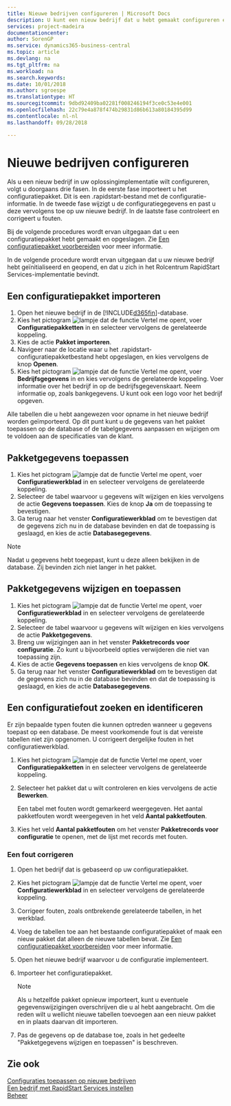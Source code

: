 ```yaml
---
title: Nieuwe bedrijven configureren | Microsoft Docs
description: U kunt een nieuw bedrijf dat u hebt gemaakt configureren en aanpassen. U kunt uw implementatie verder afstellen door de configuratie te voltooien in drie fasen.
services: project-madeira
documentationcenter: 
author: SorenGP
ms.service: dynamics365-business-central
ms.topic: article
ms.devlang: na
ms.tgt_pltfrm: na
ms.workload: na
ms.search.keywords: 
ms.date: 10/01/2018
ms.author: sgroespe
ms.translationtype: HT
ms.sourcegitcommit: 9dbd92409ba02281f008246194f3ce0c53e4e001
ms.openlocfilehash: 22c79e4a878f474b29831d86b613a80184395d99
ms.contentlocale: nl-nl
ms.lasthandoff: 09/28/2018

---
```

# <a name="configure-new-companies"></a>Nieuwe bedrijven configureren
Als u een nieuw bedrijf in uw oplossingimplementatie wilt configureren, volgt u doorgaans drie fasen. In de eerste fase importeert u het configuratiepakket. Dit is een .rapidstart-bestand met de configuratie-informatie. In de tweede fase wijzigt u de configuratiegegevens en past u deze vervolgens toe op uw nieuwe bedrijf. In de laatste fase controleert en corrigeert u fouten.  

Bij de volgende procedures wordt ervan uitgegaan dat u een configuratiepakket hebt gemaakt en opgeslagen. Zie [Een configuratiepakket voorbereiden](admin-how-to-prepare-a-configuration-package.md) voor meer informatie.  

In de volgende procedure wordt ervan uitgegaan dat u uw nieuwe bedrijf hebt geïnitialiseerd en geopend, en dat u zich in het Rolcentrum RapidStart Services-implementatie bevindt.

## <a name="to-import-a-configuration-package"></a>Een configuratiepakket importeren  
1. Open het nieuwe bedrijf in de [!INCLUDE[d365fin](includes/d365fin_md.md)]-database.  
2. Kies het pictogram ![lampje dat de functie Vertel me opent](media/ui-search/search_small.png "Vertel me wat u wilt doen"), voer **Configuratiepakketten** in en selecteer vervolgens de gerelateerde koppeling.  
3. Kies de actie **Pakket importeren**.  
4. Navigeer naar de locatie waar u het .rapidstart-configuratiepakketbestand hebt opgeslagen, en kies vervolgens de knop **Openen**.  
5. Kies het pictogram ![lampje dat de functie Vertel me opent](media/ui-search/search_small.png "Vertel me wat u wilt doen"), voer **Bedrijfsgegevens** in en kies vervolgens de gerelateerde koppeling. Voer informatie over het bedrijf in op de bedrijfsgegevenskaart. Neem informatie op, zoals bankgegevens. U kunt ook een logo voor het bedrijf opgeven.  

Alle tabellen die u hebt aangewezen voor opname in het nieuwe bedrijf worden geïmporteerd. Op dit punt kunt u de gegevens van het pakket toepassen op de database of de tabelgegevens aanpassen en wijzigen om te voldoen aan de specificaties van de klant.  

## <a name="to-apply-package-data"></a>Pakketgegevens toepassen  
1. Kies het pictogram ![lampje dat de functie Vertel me opent](media/ui-search/search_small.png "Vertel me wat u wilt doen"), voer **Configuratiewerkblad** in en selecteer vervolgens de gerelateerde koppeling.  
2. Selecteer de tabel waarvoor u gegevens wilt wijzigen en kies vervolgens de actie **Gegevens toepassen**. Kies de knop **Ja** om de toepassing te bevestigen.
3. Ga terug naar het venster **Configuratiewerkblad** om te bevestigen dat de gegevens zich nu in de database bevinden en dat de toepassing is geslaagd, en kies de actie **Databasegegevens**.  

> [!NOTE]  
>  Nadat u gegevens hebt toegepast, kunt u deze alleen bekijken in de database. Zij bevinden zich niet langer in het pakket.  

## <a name="to-modify-and-apply-package-data"></a>Pakketgegevens wijzigen en toepassen  
1. Kies het pictogram ![lampje dat de functie Vertel me opent](media/ui-search/search_small.png "Vertel me wat u wilt doen"), voer **Configuratiewerkblad** in en selecteer vervolgens de gerelateerde koppeling.  
2. Selecteer de tabel waarvoor u gegevens wilt wijzigen en kies vervolgens de actie **Pakketgegevens**.  
3. Breng uw wijzigingen aan in het venster **Pakketrecords voor configuratie**. Zo kunt u bijvoorbeeld opties verwijderen die niet van toepassing zijn.  
4. Kies de actie **Gegevens toepassen** en kies vervolgens de knop **OK**.  
5. Ga terug naar het venster **Configuratiewerkblad** om te bevestigen dat de gegevens zich nu in de database bevinden en dat de toepassing is geslaagd, en kies de actie **Databasegegevens**.  

## <a name="to-locate-and-identify-a-configuration-error"></a>Een configuratiefout zoeken en identificeren  
Er zijn bepaalde typen fouten die kunnen optreden wanneer u gegevens toepast op een database. De meest voorkomende fout is dat vereiste tabellen niet zijn opgenomen. U corrigeert dergelijke fouten in het configuratiewerkblad.

1. Kies het pictogram ![lampje dat de functie Vertel me opent](media/ui-search/search_small.png "Vertel me wat u wilt doen"), voer **Configuratiepakketten** in en selecteer vervolgens de gerelateerde koppeling.  
2. Selecteer het pakket dat u wilt controleren en kies vervolgens de actie **Bewerken**.  

    Een tabel met fouten wordt gemarkeerd weergegeven. Het aantal pakketfouten wordt weergegeven in het veld **Aantal pakketfouten**.  

3. Kies het veld **Aantal pakketfouten** om het venster **Pakketrecords voor configuratie** te openen, met de lijst met records met fouten.  

### <a name="to-fix-an-error"></a>Een fout corrigeren  
1. Open het bedrijf dat is gebaseerd op uw configuratiepakket.  
2. Kies het pictogram ![lampje dat de functie Vertel me opent](media/ui-search/search_small.png "Vertel me wat u wilt doen"), voer **Configuratiewerkblad** in en selecteer vervolgens de gerelateerde koppeling.  
3. Corrigeer fouten, zoals ontbrekende gerelateerde tabellen, in het werkblad.  
4. Voeg de tabellen toe aan het bestaande configuratiepakket of maak een nieuw pakket dat alleen de nieuwe tabellen bevat. Zie [Een configuratiepakket voorbereiden](admin-how-to-prepare-a-configuration-package.md) voor meer informatie.  
5. Open het nieuwe bedrijf waarvoor u de configuratie implementeert.  
6. Importeer het configuratiepakket.  

    > [!NOTE]  
    >  Als u hetzelfde pakket opnieuw importeert, kunt u eventuele gegevenswijzigingen overschrijven die u al hebt aangebracht. Om die reden wilt u wellicht nieuwe tabellen toevoegen aan een nieuw pakket en in plaats daarvan dit importeren.  

7. Pas de gegevens op de database toe, zoals in het gedeelte "Pakketgegevens wijzigen en toepassen" is beschreven.

## <a name="see-also"></a>Zie ook  
[Configuraties toepassen op nieuwe bedrijven](admin-apply-configuration-to-new-companies.md)  
[Een bedrijf met RapidStart Services instellen](admin-set-up-a-company-with-rapidstart.md)  
[Beheer](admin-setup-and-administration.md)

